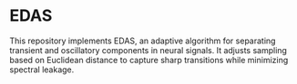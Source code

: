 # EDAS
This repository implements EDAS, an adaptive algorithm for separating transient and oscillatory components in neural signals. It adjusts sampling based on Euclidean distance to capture sharp transitions while minimizing spectral leakage.
